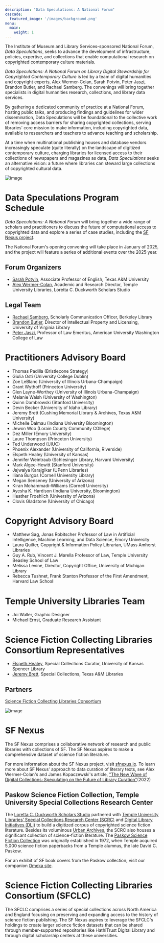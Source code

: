```yaml
---
description: "Data Speculations: A National Forum"
cascade:
  featured_image: '/images/background.png'
menu:
  main:
    weight: 1
---
```

The Institute of Museum and Library Services-sponsored National Forum, *Data Speculations*, seeks to advance the development of infrastructure, policies, expertise, and collections that enable computational research on copyrighted contemporary culture materials.

*Data Speculations: A National Forum on Library Digital Stewardship for Copyrighted Contemporary Culture* is led by a team of digital humanities and copyright experts, Alex Wermer-Colan, Sarah Potvin, Peter Jaszi, Brandon Butler, and Rachael Samberg. The convenings will bring together specialists in digital humanities research, collections, and library data services. 

By gathering a dedicated community of practice at a National Forum, hosting public talks, and producing findings and guidelines for wider dissemination, Data Speculations will be foundational to the collective work of removing access barriers for sharing copyrighted collections, serving libraries’ core mission to make information, including copyrighted data, available to researchers and teachers to advance teaching and scholarship.
 
At a time when multinational publishing houses and database vendors increasingly speculate (quite literally) on the landscape of digitized contemporary culture, charging libraries for licensed access to their collections of newspapers and magazines as data, *Data Speculations* seeks an alternative vision: a future where libraries can steward large collections of copyrighted cultural data. 

![image](/images/imls_logo_2c.jpg)

# Data Speculations Program Schedule
*Data Speculations: A National Forum* will bring together a wide range of scholars and practitioners to discuss the future of computational access to copyrighted data and explore a series of case studies, including the [SF Nexus project](https://sfnexus.io/).

The National Forum's opening convening will take place in January of 2025, and the project will feature a series of additional events over the 2025 year.

## Forum Organizers
* [Sarah Potvin](https://liberalarts.tamu.edu/english/profile/sarah-potvin/), Associate Professor of English, Texas A&M University
* [Alex Wermer-Colan](https://library.temple.edu/people/alex-wermer-colan-ph-d), Academic and Research Director, Temple University Libraries, Loretta C. Duckworth Scholars Studio

## Legal Team
* [Rachael Samberg](https://www.lib.berkeley.edu/help/staff-directory/rachael-samberg), Scholarly Communication Officer, Berkeley Library
* [Brandon Butler](https://www.library.virginia.edu/staff/bcb4y), Director of Intellectual Property and Licensing, University of Virginia Library
* [Peter Jaszi](https://www.wcl.american.edu/community/faculty/profile/jaszi/bio), Professor of Law Emeritus, American University Washington College of Law

# Practitioners Advisory Board
* Thomas Padilla (Bristlecone Strategy)
* Giulia Osti (University College Dublin)
* Zoe LeBlanc (University of Illinois Urbana-Champaign)
* Grant Wythoff (Princeton University)
* Glen Layne-Worthey (University of Illinois Urbana-Champaign)
* Melanie Walsh (University of Washington)
* Quinn Dombrowski (Stanford University)
* Devin Becker (University of Idaho Library)
* Jeremy Brett (Cushing Memorial Library & Archives, Texas A&M University)
* Michelle Dalmau (Indiana University Bloomington)
* Jewon Woo (Lorain County Community COllege)
* Dez Miller (Emory University)
* Laure Thompson (Princeton University)
* Ted Underwood (UIUC)
* Phoenix Alexander (University of California, Riverside)
* Elspeth Healey (University of Kansas)
* Jennifer Weintraub (Schlesinger Library, Harvard University)
* Mark Algee-Hewitt (Stanford University)
* Jajwalya Karajgikar (UPenn Libraries)
* Iliana Burgos (Cornell University Library)
* Megan Senseney (University of Arizona)
* Kiran Mohammadi-Williams (Cornell University)
* Ayesha K. Hardison (Indiana University, Bloomington)
* Heather Froehlich (University of Arizona)
* Clovis Gladstone (University of Chicago)

# Copyright Advisory Board
* Matthew Sag, Jonas Robitscher Professor of Law in Artificial Intelligence, Machine Learning, and Data Science, Emory University
* Laura Quilter, Copyright & Information Policy Librarian, UMass Amherst Libraries
* Guy A. Rub, Vincent J. Marella Professor of Law, Temple University Beasley School of Law
* Melissa Levine, Director, Copyright Office, University of Michigan Library
* Rebecca Tushnet, Frank Stanton Professor of the First Amendment, Harvard Law School

# Temple University Libraries Team
* Joi Waller, Graphic Designer
* Michael Ernst, Graduate Research Assistant 

# Science Fiction Collecting Libraries Consortium Representatives
* [Elspeth Healey](https://spencer.lib.ku.edu/elspeth-healey), Special Collections Curator, University of Kansas Spencer Library
* [Jeremy Brett](https://cushing.library.tamu.edu/collecting/scifi.html), Special Collections, Texas A&M Libraries

## Partners
[Science Fiction Collecting Libraries Consortium](http://sfspecialcollections.pbworks.com/w/page/75814541/About%20the%20SciFi%20Collection%20Libraries%20Consortium%20%28SFCLC%29)

![image](/images/sf_book_viz.png)

# SF Nexus
The SF Nexus comprises a collaborative network of research and public libraries with collections of SF. The SF Nexus aspires to make a comprehensive dataset of science fiction literature. 

For more information about the SF Nexus project, visit [sfnexus.io](https://sfnexus.io/). To learn more about SF Nexus' approach to data curation of literary texts, see Alex Wermer-Colan's and James Kopaczewski's article, ["The New Wave of Digital Collections: Speculating on the Future of Library Curation"](https://www.jstor.org/stable/45420508#metadata_info_tab_contents)(2022)

## Paskow Science Fiction Collection, Temple University Special Collections Research Center
The [Loretta C. Duckworth Scholars Studio](https://library.temple.edu/lcdss)  partnered with [Temple University Libraries’ Special Collections Research Center (SCRC)](https://library.temple.edu/scrc) and [Digital Library Initiatives (DLI)](https://digital.library.temple.edu/) to build a digitized corpus of copyrighted science fiction literature. Besides its voluminous [Urban Archives](https://library.temple.edu/collections/urban-archives), the SCRC also houses a significant collection of science-fiction literature. The [Paskow Science Fiction Collection](https://library.temple.edu/collections/paskow-science-fiction-collection-science-fiction-and-fantasy) was originally established in 1972, when Temple acquired 5,000 science fiction paperbacks from a Temple alumnus, the late David C. Paskow. 

For an exhibit of SF book covers from the Paskow collection, visit our companion [Omeka site]( https://lcdssgeo.com/omeka-s/s/scifi/page/digitizing-science-fiction).

# Science Fiction Collecting Libraries Consortium (SFCLC)
The SFCLC comprises a series of special collections across North America and England focusing on preserving and expanding access to the history of science fiction publishing. The SF Nexus aspires to leverage the SFCLC's holdings to create larger science fiction datasets that can be shared through member-supported repositories like HathiTrust Digital Library and through digital scholarship centers at these universities.
